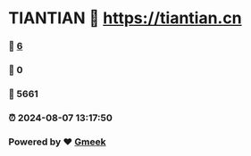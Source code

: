 # TIANTIAN :link: https://tiantian.cn 
### :page_facing_up: [6](https://tiantian.cn/tag.html) 
### :speech_balloon: 0 
### :hibiscus: 5661 
### :alarm_clock: 2024-08-07 13:17:50 
### Powered by :heart: [Gmeek](https://github.com/Meekdai/Gmeek)
